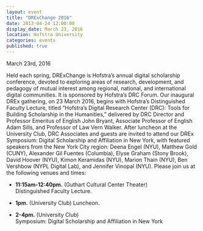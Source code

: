 ```yaml
---
layout: event
title: "DRExChange 2016"
date: 2013-04-24 12:00:00
display_date: March 23, 2016
location: Hofstra University
categories: events
published: true
---
```


March 23rd, 2016

Held each spring, DRExChange is Hofstra&rsquo;s annual digital scholarship conference, devoted to exploring areas of research, development, and pedagogy of mutual interest among regional, national, and international digital communities. It is sponsored by Hofstra&rsquo;s DRC Forum.
Our inaugural DREx gathering, on 23 March 2016, begins with Hofstra&rsquo;s Distinguished Faculty Lecture, titled &ldquo;Hofstra&rsquo;s Digital Research Center (DRC): Tools for Building Scholarship in the Humanities,&rdquo; delivered by DRC Director and Professor Emeritus of English John Bryant, Associate Professor of English Adam Sills, and Professor of Law Vern Walker.
After luncheon at the University Club, DRC Associates and guests are invited to attend our DREx Symposium: Digital Scholarship and Affiliation in New York, with featured speakers from the New York City region: Deena Engel (NYU), Matthew Gold (CUNY), Alexander Gil Fuentes (Columbia), Elyse Graham (Stony Brook), David Hoover (NYU), Kimon Keramidas (NYU), Marion Thain (NYU), Ben Vershbow (NYPL Digital Lab), and Jennifer Vinopal (NYU).
Please join us at the following venues and times:

- <strong>11:15am-12:40pm.</strong> (Guthart Cultural Center Theater)<br />
Distinguished Faculty Lecture.

- <strong>1pm.</strong> (University Club)
Luncheon.

- <strong>2-4pm.</strong> (University Club)<br />
Symposium: Digital Scholarship and Affiliation in New York
